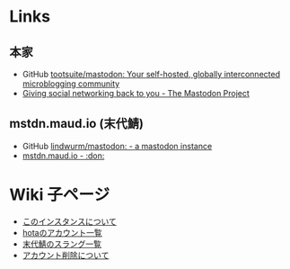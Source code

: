<!-- TITLE: Mastodon -->
<!-- SUBTITLE: Your self-hosted, globally interconnected microblogging community -->

# Links

## 本家

* GitHub [tootsuite/mastodon: Your self-hosted, globally interconnected microblogging community](https://github.com/tootsuite/mastodon)
* [Giving social networking back to you - The Mastodon Project](https://joinmastodon.org/)

## mstdn.maud.io (末代鯖)

* GitHub [lindwurm/mastodon: - a mastodon instance](https://github.com/lindwurm/mastodon)
* [mstdn.maud.io - :don:](https://mstdn.maud.io/about)

# Wiki 子ページ

* [このインスタンスについて](/mastodon/about)
* [hotaのアカウント一覧](/mastodon/accounts)
* [末代鯖のスラング一覧](/mastodon/slangs)
* [アカウント削除について](/mastodon/delete-account)